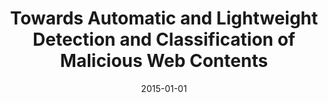 ---
title: "Towards Automatic and Lightweight Detection and Classification of Malicious Web Contents"
collection: publications
permalink: /publication/2015-01-01-Towards-Automatic-and-Lightweight-Detection-and-Classification-of-Malicious-Web-Contents
date: 2015-01-01
venue: 'In the proceedings of Third IEEE Workshop on Hot Topics in Web Systems and Technologies, HotWeb 2015, Washington, DC, USA, November 12-13, 2015'
paperurl: 'https://doi.org/10.1109/HotWeb.2015.20'
citation: ' David Mohaisen, &quot;Towards Automatic and Lightweight Detection and Classification of Malicious Web Contents.&quot; In the proceedings of Third IEEE Workshop on Hot Topics in Web Systems and Technologies, HotWeb 2015, Washington, DC, USA, November 12-13, 2015, 2015.'
---